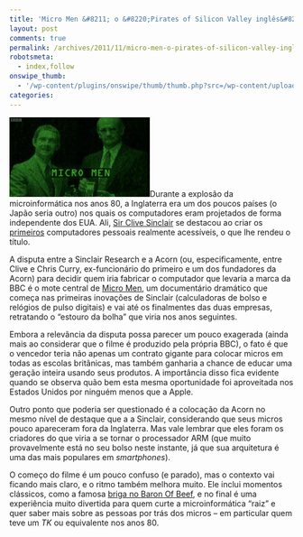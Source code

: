 ```yaml
---
title: 'Micro Men &#8211; o &#8220;Pirates of Silicon Valley inglês&#8221;'
layout: post
comments: true
permalink: /archives/2011/11/micro-men-o-pirates-of-silicon-valley-ingles.html/
robotsmeta:
  - index,follow
onswipe_thumb:
  - '/wp-content/plugins/onswipe/thumb/thumb.php?src=/wp-content/uploads/2011/11/micromen.jpg&amp;w=600&amp;h=800&amp;zc=1&amp;q=75&amp;f=0'
categories:
---
```

[<img src="/wp-content/uploads/2011/11/micromen.jpg" alt="Micro Men" title="Micro Men" width="249" height="141" class="alignleft size-full wp-image-6524" />][1]Durante a explosão da microinformática nos anos 80, a Inglaterra era um dos poucos países (o Japão seria outro) nos quais os computadores eram projetados de forma independente dos EUA. Ali, [Sir Clive Sinclair][2] se destacou ao criar os [primeiros][3] computadores pessoais realmente acessíveis, o que lhe rendeu o título.

A disputa entre a Sinclair Research e a Acorn (ou, especificamente, entre Clive e Chris Curry, ex-funcionário do primeiro e um dos fundadores da Acorn) para decidir quem iria fabricar o computador que levaria a marca da BBC é o mote central de [Micro Men][1], um documentário dramático que começa nas primeiras inovações de Sinclair (calculadoras de bolso e relógios de pulso digitais) e vai até os finalmentes das duas empresas, retratando o &#8220;estouro da bolha&#8221; que viria nos anos seguintes.

Embora a relevância da disputa possa parecer um pouco exagerada (ainda mais ao considerar que o filme é produzido pela própria BBC), o fato é que o vencedor teria não apenas um contrato gigante para colocar micros em todas as escolas britânicas, mas também ganharia a chance de educar uma geração inteira usando seus produtos. A importância disso fica evidente quando se observa quão bem esta mesma oportunidade foi aproveitada nos Estados Unidos por ninguém menos que a Apple.

Outro ponto que poderia ser questionado é a colocação da Acorn no mesmo nível de destaque que a a Sinclair, considerando que seus micros pouco apareceram fora da Inglaterra. Mas vale lembrar que eles foram os criadores do que viria a se tornar o processador ARM (que muito provavelmente está no seu bolso neste instante, já que sua arquitetura é uma das mais populares em *smartphones*).

O começo do filme é um pouco confuso (e parado), mas o contexto vai ficando mais claro, e o ritmo também melhora muito. Ele inclui momentos clássicos, como a famosa [briga no Baron Of Beef][4], e no final é uma experiência muito divertida para quem curte a microinformática &#8220;raiz&#8221; e quer saber mais sobre as pessoas por trás dos micros &#8211; em particular quem teve um *TK* ou equivalente nos anos 80.

 [1]: http://www.imdb.com/title/tt1459467/
 [2]: http://en.wikipedia.org/wiki/Clive_Sinclair
 [3]: http://pt.wikipedia.org/wiki/Sinclair_ZX80
 [4]: http://en.wikipedia.org/wiki/The_Baron_of_Beef
